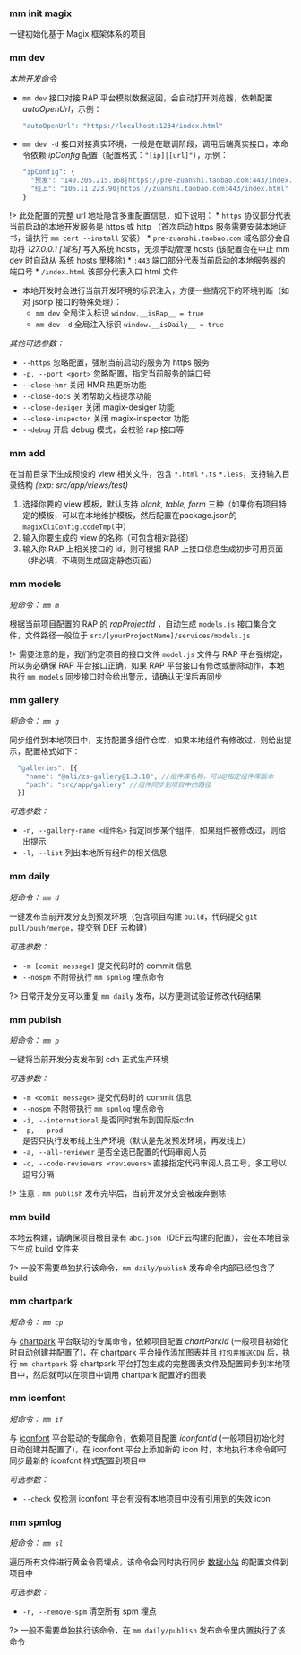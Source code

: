 


### mm init magix

一键初始化基于 Magix 框架体系的项目

### mm dev

*本地开发命令*
  * `mm dev` 接口对接 RAP 平台模拟数据返回，会自动打开浏览器，依赖配置 *autoOpenUrl*，示例：
    ```js
    "autoOpenUrl": "https://localhost:1234/index.html" 
    ```
  * `mm dev -d` 接口对接真实环境，一般是在联调阶段，调用后端真实接口，本命令依赖 *ipConfig* 配置（配置格式：`"[ip]|[url]"`），示例：
    ```js
    "ipConfig": {
      "预发": "140.205.215.168|https://pre-zuanshi.taobao.com:443/index.html",
      "线上": "106.11.223.90|https://zuanshi.taobao.com:443/index.html"
    }
    ```
    
  !> 此处配置的完整 url 地址隐含多重配置信息，如下说明：
    * `https` 协议部分代表当前启动的本地开发服务是 https 或 http （首次启动 https 服务需要安装本地证书，请执行 `mm cert --install` 安装）
    * `pre-zuanshi.taobao.com` 域名部分会自动将 *127.0.0.1 [域名]* 写入系统 hosts，无须手动管理 hosts (该配置会在中止 mm dev 时自动从 系统 hosts 里移除)
    * `:443` 端口部分代表当前启动的本地服务器的端口号
    * `/index.html` 该部分代表入口 html 文件
  
  * 本地开发时会进行当前开发环境的标识注入，方便一些情况下的环境判断（如对 jsonp 接口的特殊处理）：
    * `mm dev` 全局注入标识 `window.__isRap__ = true`
    * `mm dev -d`  全局注入标识 `window.__isDaily__ = true`

*其他可选参数：*

  * `--https` 忽略配置，强制当前启动的服务为 https 服务
  * `-p, --port <port>` 忽略配置，指定当前服务的端口号
  * `--close-hmr` 关闭 HMR 热更新功能
  * `--close-docs` 关闭帮助文档提示功能
  * `--close-desiger` 关闭 magix-desiger 功能
  * `--close-inspector` 关闭 magix-inspector 功能
  * `--debug` 开启 debug 模式，会校验 rap 接口等


### mm add

在当前目录下生成预设的 view 相关文件，包含 `*.html` `*.ts` `*.less`，支持输入目录结构 *(exp: src/app/views/test)*

  1. 选择你要的 view 模板，默认支持 *blank, table, form* 三种（如果你有项目特定的模板，可以在本地维护模板，然后配置在package.json的`magixCliConfig.codeTmpl`中）
  2. 输入你要生成的 view 的名称（可包含相对路径）
  3. 输入你 RAP 上相关接口的 id，则可根据 RAP 上接口信息生成初步可用页面（非必填，不填则生成固定静态页面）


### mm models 

*短命令： `mm m`*

根据当前项目配置的 RAP 的 *rapProjectId* ，自动生成 `models.js` 接口集合文件，文件路径一般位于 `src/[yourProjectName]/services/models.js`

!> 需要注意的是，我们约定项目的接口文件 `model.js` 文件与 RAP 平台强绑定，所以务必确保 RAP 平台接口正确，如果 RAP 平台接口有修改或删除动作，本地执行 `mm models` 同步接口时会给出警示，请确认无误后再同步


### mm gallery
*短命令： `mm g`*

同步组件到本地项目中，支持配置多组件仓库，如果本地组件有修改过，则给出提示，配置格式如下：
  ```js
    "galleries": [{
      "name": "@ali/zs-gallery@1.3.10", //组件库名称，可以@指定组件库版本
      "path": "src/app/gallery" //组件同步到项目中的路径
    }]
  ```
  *可选参数：*

  * `-n, --gallery-name <组件名>` 指定同步某个组件，如果组件被修改过，则给出提示
  * `-l, --list` 列出本地所有组件的相关信息



### mm daily
*短命令： `mm d`*

一键发布当前开发分支到预发环境（包含项目构建 `build`，代码提交 `git pull/push/merge`，提交到 DEF 云构建）

*可选参数：*
 * `-m [comit message]` 提交代码时的 commit 信息
 * `--nospm` 不附带执行 `mm spmlog` 埋点命令

?> 日常开发分支可以重复 `mm daily` 发布，以方便测试验证修改代码结果


### mm publish
*短命令： `mm p`*

一键将当前开发分支发布到 cdn 正式生产环境 

*可选参数：*
 * `-m <comit message>` 提交代码时的 commit 信息
 * `--nospm` 不附带执行 `mm spmlog` 埋点命令
 * `-i, --international` 是否同时发布到国际版cdn
 * `-p, --prod` 是否只执行发布线上生产环境（默认是先发预发环境，再发线上）
 * `-a, --all-reviewer` 是否全选已配置的代码审阅人员
 * `-c, --code-reviewers <reviewers>` 直接指定代码审阅人员工号，多工号以逗号分隔

!> 注意：`mm publish` 发布完毕后，当前开发分支会被废弃删除


### mm build
本地云构建，请确保项目根目录有 `abc.json`（DEF云构建的配置），会在本地目录下生成 build 文件夹

?> 一般不需要单独执行该命令，`mm daily/publish` 发布命令内部已经包含了 build

### mm chartpark
*短命令： `mm cp`*

与 [chartpark](https://chartpark.alibaba-inc.com) 平台联动的专属命令，依赖项目配置 *chartParkId* (一般项目初始化时自动创建并配置了)，在 chartpark 平台操作添加图表并且 `打包并推送CDN` 后，执行 `mm chartpark` 将 chartpark 平台打包生成的完整图表文件及配置同步到本地项目中，然后就可以在项目中调用 chartpark 配置好的图表

### mm iconfont
*短命令： `mm if`*

与 [iconfont](https://www.iconfont.cn) 平台联动的专属命令，依赖项目配置 *iconfontId* (一般项目初始化时自动创建并配置了)，在 iconfont 平台上添加新的 icon 时，本地执行本命令即可同步最新的 iconfont 样式配置到项目中

*可选参数：*
* `--check` 仅检测 iconfont 平台有没有本地项目中没有引用到的失效 icon
 

### mm spmlog
*短命令： `mm sl`*

遍历所有文件进行黄金令箭埋点，该命令会同时执行同步 [数据小站](https://mamadata.alibaba-inc.com/) 的配置文件到项目中

*可选参数：*
* `-r, --remove-spm` 清空所有 spm 埋点

?> 一般不需要单独执行该命令，在 `mm daily/publish` 发布命令里内置执行了该命令

